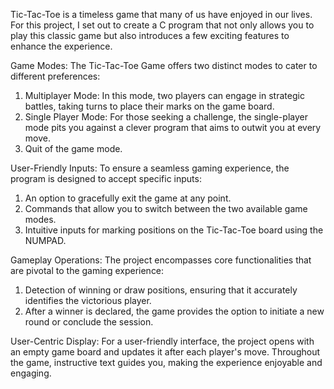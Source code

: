 Tic-Tac-Toe is a timeless game that many of us have enjoyed in our lives. For this project, I set out to create a C program that not only allows you to play this classic game but also introduces a few exciting features to enhance the experience.

Game Modes:
The Tic-Tac-Toe Game offers two distinct modes to cater to different preferences:
1. Multiplayer Mode: In this mode, two players can engage in strategic battles, taking turns to place their marks on the game board.
2. Single Player Mode: For those seeking a challenge, the single-player mode pits you against a clever program that aims to outwit you at every move.
3. Quit of the game mode.

User-Friendly Inputs:
To ensure a seamless gaming experience, the program is designed to accept specific inputs:
1. An option to gracefully exit the game at any point.
2. Commands that allow you to switch between the two available game modes.
3. Intuitive inputs for marking positions on the Tic-Tac-Toe board using the NUMPAD.

Gameplay Operations:
The project encompasses core functionalities that are pivotal to the gaming experience:
1. Detection of winning or draw positions, ensuring that it accurately identifies the victorious player.
2. After a winner is declared, the game provides the option to initiate a new round or conclude the session.

User-Centric Display:
For a user-friendly interface, the project opens with an empty game board and updates it after each player's move. Throughout the game, instructive text guides you, making the experience enjoyable and engaging.
